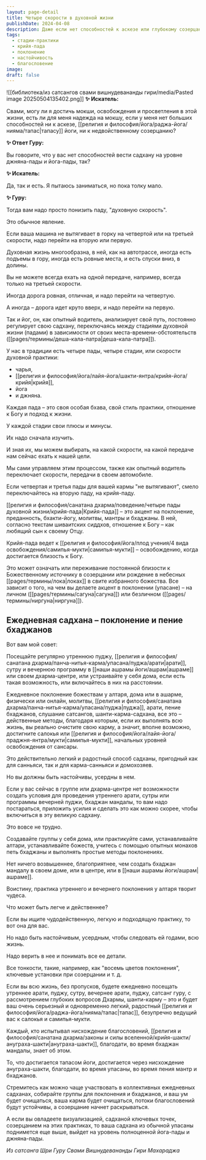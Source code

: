 ```yaml
---
layout: page-detail
title: Четыре скорости в духовной жизни
publishDate: 2024-04-08
description: Даже если нет способностей к аскезе или глубокому созерцанию, возможно достичь мокши, понизив "духовную скорость" и выбрав подходящую стадию практики. Регулярное поклонение, пение бхаджанов, коллективные богослужения и настойчивость в этих методах очищают карму и ведут к начальному освобождению. Главное - быть усердным, верить и не пропускать ежедневную садхану.
tags:
  - стадии-практики
  - крийя-пада
  - поклонение
  - настойчивость
  - благословение
image: 
draft: false
---
```

![[библиотека/из сатсангов свами вишнудевананды гири/media/Pasted image 20250504135402.png]]
**✨ Искатель:** 

 Свами, могу ли я достичь мокши, освобождения и просветления в этой жизни, есть ли для меня надежда на мокшу, если у меня нет больших способностей ни к аскезе, [[религия и философия/йога/раджа-йога/нияма/тапас|тапасу]] йоги, ни к недвойственному созерцанию?

**✨ Ответ Гуру:** 

 Вы говорите, что у вас нет способностей вести садхану на уровне джняна-пады и йога-пады, так?

**✨ Искатель:** 

 Да, так и есть. Я пытаюсь заниматься, но пока толку мало.

**✨ Гуру:** 

 Тогда вам надо просто понизить паду, "духовную скорость".

 Это обычное явление.

 Если ваша машина не вытягивает в горку на четвертой или на третьей скорости, надо перейти на вторую или первую.

 Духовная жизнь многообразна, в ней, как на автотрассе, иногда есть подъемы в гору, иногда есть ровные места, и есть спуски вниз, в долины.

 Вы не можете всегда ехать на одной передаче, например, всегда только на третьей скорости.

 Иногда дорога ровная, отличная, и надо перейти на четвертую.

 А иногда – дорога идет круто вверх, и надо перейти на первую.

 Так и йог, он, как опытный водитель, анализирует свой путь, постоянно регулирует свою садхану, переключаясь между стадиями духовной жизни (падами) в зависимости от своих места-времени-обстоятельств ([[pages/термины/деша-кала-патра|деша-кала-патра]]).

У нас в традиции есть четыре пады, четыре стадии, или скорости духовной практики:

* чарья,
* [[религия и философия/йога/лайя-йога/шакти-янтра/крийя-йога/крийя|крийя]],
* йога
* и джняна.

 Каждая пада – это своя особая бхава, свой стиль практики, отношение к Богу и подход к жизни.

 У каждой стадии свои плюсы и минусы.

 Их надо сначала изучить.

 И зная их, мы можем выбирать, на какой скорости, на какой передаче нам сейчас ехать к нашей цели.

 Мы сами управляем этим процессом, также как опытный водитель переключает скорости, передачи в своем автомобиле.

 Если четвертая и третья пады для вашей кармы "не вытягивают", смело переключайтесь на вторую паду, на крийя-паду.

 [[религия и философия/санатана дхарма/поведение/четыре пады духовной жизни/крийя-пада|Крийя-пада]] – это акцент на поклонение, преданность, бхакти-йогу, молитвы, мантры и бхаджаны. В ней, согласно текстам шиваитских сиддхов, отношение к Богу – как любящий сын к своему Отцу.

 Крийя-пада ведет к [[религия и философия/йога/плод учения/4 вида освобождения/самипья-мукти|самипья-мукти]] – освобождению, когда достигается близость к Богу.

 Это может означать или переживание постоянной близости к Божественному источнику в созерцании или рождение в небесных [[pages/термины/лока|локах]] в свите избранного божества. Все зависит о того, на чем вы делаете акцент в поклонении (упасане) – на личном ([[pages/термины/сагуна|сагуна]]) или безличном ([[pages/термины/ниргуна|ниргуна]]).

## Ежедневная садхана – поклонение и пение бхаджанов 

  
 Вот вам мой совет:

 Посещайте регулярно утреннюю пуджу, [[религия и философия/санатана дхарма/панча-нитья-карма/упасана/пуджа/арати|арати]], сутру и вечернюю программу в [[наши ашрамы йоги/ашрам|ашраме]] или своем дхарма-центре, или устраивайте у себя дома, если есть такая возможность, или включайтесь в них на расстоянии.

 Ежедневное поклонение божествам у алтаря, дома или в ашарме, физически или онлайн, молитвы, [[религия и философия/санатана дхарма/панча-нитья-карма/упасана/пуджа|пуджа]], арати, пение бхаджанов, слушание сатсангов, шанти-карма-садхана, все это – действенные методы, благодаря которым, если их выполнять всю жизнь, вы реально очистите свою карму, а значит, вполне возможно, достигните салокья или [[религия и философия/йога/лайя-йога/праджня-янтра/мукти|самипья-мукти]], начальных уровней освобождения от сансары.

 Это действительно легкий и радостный способ садханы, пригодный как для санньяси, так и для карма-санньяси и домохозяев.

 Но вы должны быть настойчивы, усердны в нем.

 Если у вас сейчас в группе или дхарма-центре нет возможности создать условия для проведения утреннего арати, сутры или программы вечерней пуджи, бхаджан мандалы, то вам надо постараться, приложить усилия и сделать это как можно скорее, чтобы включиться в эту великую садхану.

 Это вовсе не трудно.

 Создавайте группы у себя дома, или практикуйте сами, устанавливайте алтари, устанавливайте божеств, учитесь с помощью опытных монахов петь бхаджаны и выполнять простые методы поклонениях.

 Нет ничего возвышеннее, благоприятнее, чем создать бхаджан мандалу в своем доме, или в центре, или в [[наши ашрамы йоги/ашрам|ашраме]].

 Воистину, практика утреннего и вечернего поклонения у алтаря творит чудеса.

 Что может быть легче и действеннее?

 Если вы ищите чудодейственную, легкую и подходящую практику, то вот она для вас.

 Но надо быть настойчивым, усердным, чтобы следовать ей годами, всю жизнь.

 Надо верить в нее и понимать все ее детали.

 Все тонкости, такие, например, как "восемь цветов поклонения", ключевые установки при созерцании и т. д.

 Если вы всю жизнь, без пропусков, будете ежедневно посещать утреннее арати, пуджу, сутру, вечернее арати, пуджу, сатсанг гуру, с рассмотрением глубоких вопросов Дхармы, шанти-карму – это и будет ваш очень серьезный и одновременно легкий, радостный [[религия и философия/йога/раджа-йога/нияма/тапас|тапас]], безупречно ведущий вас к салокья и самипья-мукти.

 Каждый, кто испытывал нисхождение благословений, [[религия и философия/санатана дхарма/законы и силы вселенной/крийя-шакти/ануграха-шакти|ануграха-шакти]], благодати, во время бхаджан мандалы, знает об этом.

 То, что достигается тапасом йоги, достигается через нисхождение ануграха-шакти, благодати, во время упасаны, во время пения мантр и бхаджанов.

 Стремитесь как можно чаще участвовать в коллективных ежедневных садханах, собирайте группы для поклонения и бхаджанов, и ваш ум будет очищаться, ваша карма будет очищаться, потоки благословений будут устойчивы, а созерцание начнет раскрываться.

 А если вы овладеете визуализацией, садханой ключевых точек, созерцанием на этих практиках, то ваша садхана из обычной упасаны поднимется еще выше, выйдет на уровень полноценной йога-пады и джняна-пады.

*Из сатсанга Шри Гуру Свами Вишнудевананды Гири Махараджа*